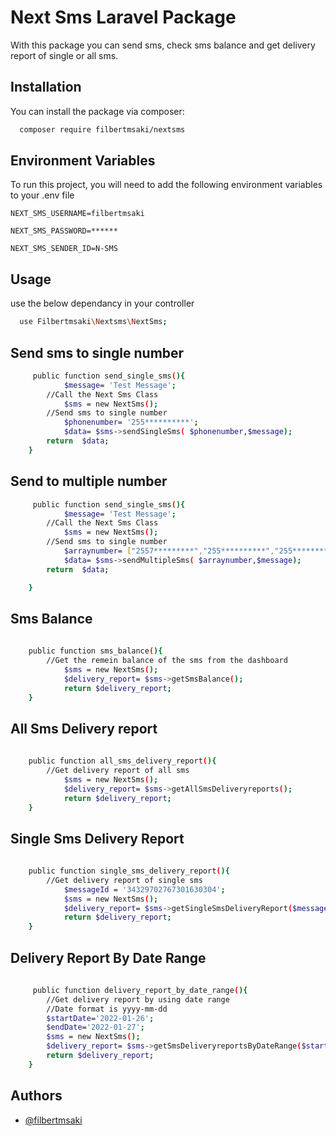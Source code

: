 
# Next Sms Laravel Package

With this package you can send sms, check sms balance and get delivery report of single or all sms.

## Installation

You can install the package via composer:
```bash
  composer require filbertmsaki/nextsms
```
    
## Environment Variables

To run this project, you will need to add the following environment variables to your .env file

`NEXT_SMS_USERNAME=filbertmsaki`

`NEXT_SMS_PASSWORD=******`

`NEXT_SMS_SENDER_ID=N-SMS`


## Usage

use the below dependancy in your controller
```bash
  use Filbertmsaki\Nextsms\NextSms;

```
    
## Send sms to single number
```bash
     public function send_single_sms(){
            $message= 'Test Message';
        //Call the Next Sms Class
            $sms = new NextSms();
        //Send sms to single number
            $phonenumber= '255**********';
            $data= $sms->sendSingleSms( $phonenumber,$message);
        return  $data;
    }


```
## Send to multiple number
```bash
     public function send_single_sms(){
            $message= 'Test Message';
        //Call the Next Sms Class
            $sms = new NextSms();
        //Send sms to single number
            $arraynumber= ["2557*********","255**********","255**********","255**********","255**********"];
            $data= $sms->sendMultipleSms( $arraynumber,$message);
        return  $data;

    }

```
## Sms Balance
```bash
    
    public function sms_balance(){
        //Get the remein balance of the sms from the dashboard
            $sms = new NextSms();
            $delivery_report= $sms->getSmsBalance();
            return $delivery_report;
    }

```
## All Sms Delivery report
```bash
    
    public function all_sms_delivery_report(){
        //Get delivery report of all sms
            $sms = new NextSms();
            $delivery_report= $sms->getAllSmsDeliveryreports();
            return $delivery_report;
    }

```
## Single Sms Delivery Report
```bash
    
    public function single_sms_delivery_report(){
        //Get delivery report of single sms
            $messageId = '34329702767301630304';
            $sms = new NextSms();
            $delivery_report= $sms->getSingleSmsDeliveryReport($messageId);
            return $delivery_report;
    }


```
## Delivery Report By Date Range

```bash
    
     public function delivery_report_by_date_range(){
        //Get delivery report by using date range
        //Date format is yyyy-mm-dd
        $startDate='2022-01-26';
        $endDate='2022-01-27';
        $sms = new NextSms();
        $delivery_report= $sms->getSmsDeliveryreportsByDateRange($startDate,$endDate);
        return $delivery_report;
    }

```
## Authors

- [@filbertmsaki](https://github.com/filbertmsaki)
